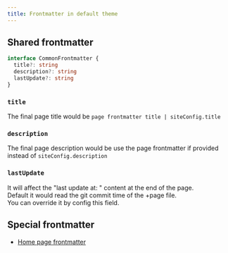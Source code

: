 ```yaml
---
title: Frontmatter in default theme
---
```


## Shared frontmatter

```ts
interface CommonFrontmatter {
  title?: string
  description?: string
  lastUpdate?: string
}
```

### `title`
The final page title would be `page frontmatter title | siteConfig.title`  

### `description`
The final page description would be use the page frontmatter if provided instead of `siteConfig.description`
  
###  `lastUpdate` 

It will affect the "last update at: " content at the end of the page.  
Default it would read the git commit time of the +page file.    
You can override it by config this field.  

## Special frontmatter

* [Home page frontmatter](/guide/default-theme/home-page/#Frontmatter)